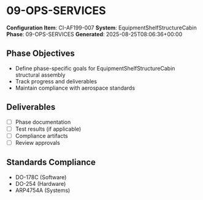 # 09-OPS-SERVICES

**Configuration Item**: CI-AF199-007
**System**: EquipmentShelfStructureCabin
**Phase**: 09-OPS-SERVICES
**Generated**: 2025-08-25T08:06:36+00:00

## Phase Objectives
- Define phase-specific goals for EquipmentShelfStructureCabin structural assembly
- Track progress and deliverables
- Maintain compliance with aerospace standards

## Deliverables
- [ ] Phase documentation
- [ ] Test results (if applicable)
- [ ] Compliance artifacts
- [ ] Review approvals

## Standards Compliance
- DO-178C (Software)
- DO-254 (Hardware)
- ARP4754A (Systems)

